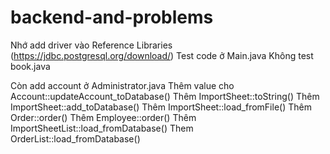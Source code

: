# backend-and-problems
Nhớ add driver vào Reference Libraries (https://jdbc.postgresql.org/download/)
Test code ở Main.java
Không test book.java

Còn add account ở Administrator.java
Thêm value cho Account::updateAccount_toDatabase()
Thêm ImportSheet::toString()
Thêm ImportSheet::add_toDatabase()
Thêm ImportSheet::load_fromFile()
Thêm Order::order()
Thêm Employee::order()
Thêm ImportSheetList::load_fromDatabase()
Them OrderList::load_fromDatabase()